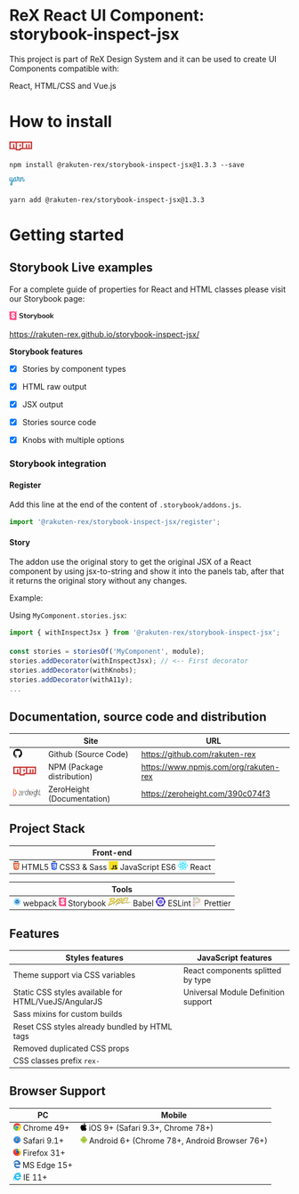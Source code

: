 # ReX React UI Component: storybook-inspect-jsx

This project is part of ReX Design System and it can be used to create UI Components compatible with:

React, HTML/CSS and Vue.js  

# How to install

<img src="https://raw.githubusercontent.com/rakuten-rex/storybook-inspect-jsx/master/project-scripts/webpack/markdown/logos/npm.svg?sanitize=true" height="16" />

```
npm install @rakuten-rex/storybook-inspect-jsx@1.3.3 --save
```

<img src="https://raw.githubusercontent.com/rakuten-rex/storybook-inspect-jsx/master/project-scripts/webpack/markdown/logos/yarn.svg?sanitize=true" height="16" />

```
yarn add @rakuten-rex/storybook-inspect-jsx@1.3.3
```

# Getting started

## Storybook Live examples

For a complete guide of properties for React and HTML classes please visit our Storybook page:  

[<img src="https://raw.githubusercontent.com/rakuten-rex/storybook-inspect-jsx/master/project-scripts/webpack/markdown/logos/storybook.svg?sanitize=true" height="16" />](https://rakuten-rex.github.io/storybook-inspect-jsx/)   

https://rakuten-rex.github.io/storybook-inspect-jsx/   


**Storybook features**
- [x] Stories by component types
- [x] HTML raw output
- [x] JSX output
- [x] Stories source code
- [x] Knobs with multiple options



### Storybook integration

#### Register

Add this line at the end of the content of `.storybook/addons.js`.   

```js
import '@rakuten-rex/storybook-inspect-jsx/register';
```

#### Story

The addon use the original story to get the original JSX of a React component by using jsx-to-string and show it into the panels tab, after that it returns the original story without any changes.

Example: 

Using `MyComponent.stories.jsx`:

```js
import { withInspectJsx } from '@rakuten-rex/storybook-inspect-jsx';

const stories = storiesOf('MyComponent', module);
stories.addDecorator(withInspectJsx); // <-- First decorator
stories.addDecorator(withKnobs);
stories.addDecorator(withA11y);
...
```

## Documentation, source code and distribution

|| Site  | URL |
|-------------| ------------- | ------------- |
|<img src="https://raw.githubusercontent.com/rakuten-rex/storybook-inspect-jsx/master/project-scripts/webpack/markdown/logos/github-icon.svg?sanitize=true" height="16" />| Github (Source Code) | https://github.com/rakuten-rex |
|<img src="https://raw.githubusercontent.com/rakuten-rex/storybook-inspect-jsx/master/project-scripts/webpack/markdown/logos/npm.svg?sanitize=true" height="16" />| NPM (Package distribution)  | https://www.npmjs.com/org/rakuten-rex  |
|<img src="https://raw.githubusercontent.com/rakuten-rex/storybook-inspect-jsx/master/project-scripts/webpack/markdown/logos/zh_logo.svg?sanitize=true" height="16" />| ZeroHeight (Documentation)  | https://zeroheight.com/390c074f3 |

## Project Stack

| Front-end |
|-------------|
| <img src="https://raw.githubusercontent.com/rakuten-rex/storybook-inspect-jsx/master/project-scripts/webpack/markdown/logos/html-5.svg?sanitize=true" height="16" /> HTML5 <img src="https://raw.githubusercontent.com/rakuten-rex/storybook-inspect-jsx/master/project-scripts/webpack/markdown/logos/css-3.svg?sanitize=true" height="16" /> CSS3 & Sass  <img src="https://raw.githubusercontent.com/rakuten-rex/storybook-inspect-jsx/master/project-scripts/webpack/markdown/logos/javascript.svg?sanitize=true" height="16" /> JavaScript ES6 <img src="https://raw.githubusercontent.com/rakuten-rex/storybook-inspect-jsx/master/project-scripts/webpack/markdown/logos/react.svg?sanitize=true" height="16" /> React |

| Tools |
|-------------|
| <img src="https://raw.githubusercontent.com/rakuten-rex/storybook-inspect-jsx/master/project-scripts/webpack/markdown/logos/webpack.svg?sanitize=true" height="16" /> webpack <img src="https://raw.githubusercontent.com/rakuten-rex/storybook-inspect-jsx/master/project-scripts/webpack/markdown/logos/storybook-icon.svg?sanitize=true" height="16" /> Storybook <img src="https://raw.githubusercontent.com/rakuten-rex/storybook-inspect-jsx/master/project-scripts/webpack/markdown/logos/babel.svg?sanitize=true" height="16" /> Babel <img src="https://raw.githubusercontent.com/rakuten-rex/storybook-inspect-jsx/master/project-scripts/webpack/markdown/logos/eslint.svg?sanitize=true" height="16" /> ESLint <img src="https://raw.githubusercontent.com/rakuten-rex/storybook-inspect-jsx/master/project-scripts/webpack/markdown/logos/prettier.svg?sanitize=true" height="16" /> Prettier |

## Features

| Styles features |  JavaScript features |
|-------------|-------------|
| Theme support via CSS variables |  React components splitted by type |
| Static CSS styles available for HTML/VueJS/AngularJS | Universal Module Definition support |
| Sass mixins for custom builds |
| Reset CSS styles already bundled by HTML tags |
| Removed duplicated CSS props |
| CSS classes prefix `rex-` |

## Browser Support

| PC | Mobile 
|-------------|-------------|
| <img src="https://raw.githubusercontent.com/rakuten-rex/storybook-inspect-jsx/master/project-scripts/webpack/markdown/browsers/chrome.svg?sanitize=true" height="14" /> Chrome 49+ | <img src="https://raw.githubusercontent.com/rakuten-rex/storybook-inspect-jsx/master/project-scripts/webpack/markdown/browsers/apple.svg?sanitize=true" height="14" /> iOS 9+ (Safari 9.3+, Chrome 78+) |
| <img src="https://raw.githubusercontent.com/rakuten-rex/storybook-inspect-jsx/master/project-scripts/webpack/markdown/browsers/safari.svg?sanitize=true" height="14" /> Safari 9.1+ | <img src="https://raw.githubusercontent.com/rakuten-rex/storybook-inspect-jsx/master/project-scripts/webpack/markdown/browsers/android-icon.svg?sanitize=true" height="14" /> Android 6+ (Chrome 78+, Android Browser 76+) |
| <img src="https://raw.githubusercontent.com/rakuten-rex/storybook-inspect-jsx/master/project-scripts/webpack/markdown/browsers/firefox.svg?sanitize=true" height="14" /> Firefox 31+ | |
| <img src="https://raw.githubusercontent.com/rakuten-rex/storybook-inspect-jsx/master/project-scripts/webpack/markdown/browsers/microsoft-edge.svg?sanitize=true" height="14" /> MS Edge 15+ | |
| <img src="https://raw.githubusercontent.com/rakuten-rex/storybook-inspect-jsx/master/project-scripts/webpack/markdown/browsers/internetexplorer.svg?sanitize=true" height="14" /> IE 11+ | |



